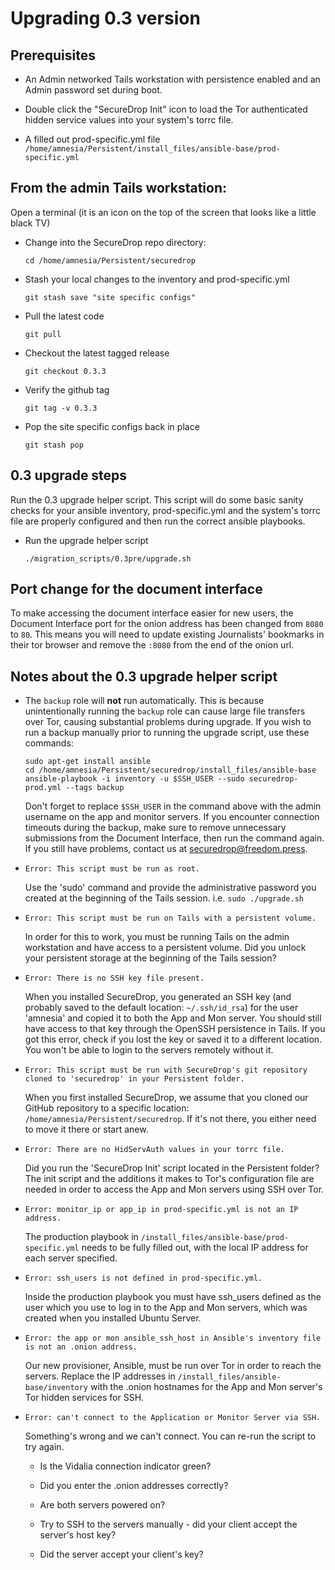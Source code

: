 # Upgrading 0.3 version

## Prerequisites

* An Admin networked Tails workstation with persistence enabled and an Admin password set during boot.

* Double click the "SecureDrop Init" icon to load the Tor authenticated hidden service values into your system's torrc file.

* A filled out prod-specific.yml file `/home/amnesia/Persistent/install_files/ansible-base/prod-specific.yml`

## From the admin Tails workstation:

Open a terminal (it is an icon on the top of the screen that looks like a little black TV)

* Change into the SecureDrop repo directory:

  `cd /home/amnesia/Persistent/securedrop`

* Stash your local changes to the inventory and prod-specific.yml

  `git stash save "site specific configs"`

* Pull the latest code

  `git pull`

* Checkout the latest tagged release

  `git checkout 0.3.3`

* Verify the github tag

  `git tag -v 0.3.3`

* Pop the site specific configs back in place

  `git stash pop`

## 0.3 upgrade steps

Run the 0.3 upgrade helper script. This script will do some basic sanity checks for your ansible inventory, prod-specific.yml and the system's torrc file are properly configured and then run the correct ansible playbooks.

* Run the upgrade helper script

  `./migration_scripts/0.3pre/upgrade.sh`

## Port change for the document interface

To make accessing the document interface easier for new users, the Document Interface port for the onion address has been changed from `8080` to `80`. This means you will need to update existing Journalists' bookmarks in their tor browser and remove the `:8080` from the end of the onion url.

## Notes about the 0.3 upgrade helper script

* The `backup` role will **not** run automatically.
  This is because unintentionally running the `backup` role can
  cause large file transfers over Tor, causing substantial problems during upgrade.
  If you wish to run a backup manually prior to running the upgrade script, use
  these commands:

  ```
  sudo apt-get install ansible
  cd /home/amnesia/Persistent/securedrop/install_files/ansible-base
  ansible-playbook -i inventory -u $SSH_USER --sudo securedrop-prod.yml --tags backup
  ```

  Don't forget to replace `$SSH_USER` in the command above
  with the admin username on the app and monitor servers. If you encounter connection
  timeouts during the backup, make sure to remove unnecessary submissions
  from the Document Interface, then run the command again. If you still have
  problems, contact us at securedrop@freedom.press.

* `Error: This script must be run as root.`

  Use the 'sudo' command and provide the administrative password you created at
  the beginning of the Tails session. i.e. `sudo ./upgrade.sh`

* `Error: This script must be run on Tails with a persistent volume.`

  In order for this to work, you must be running Tails on the admin workstation
  and have access to a persistent volume. Did you unlock your persistent
  storage at the beginning of the Tails session?

* `Error: There is no SSH key file present.`

  When you installed SecureDrop, you generated an SSH key (and probably saved
  to the default location: `~/.ssh/id_rsa`) for the user 'amnesia' and copied
  it to both the App and Mon server. You should still have access to that key
  through the OpenSSH persistence in Tails. If you got this error, check if you
  lost the key or saved it to a different location. You won't be able to login
  to the servers remotely without it.

* `Error: This script must be run with SecureDrop's git repository cloned to 'securedrop' in your Persistent folder.`

  When you first installed SecureDrop, we assume that you cloned our GitHub
  repository to a specific location: `/home/amnesia/Persistent/securedrop`. If
  it's not there, you either need to move it there or start anew.

* `Error: There are no HidServAuth values in your torrc file.`

  Did you run the 'SecureDrop Init' script located in the Persistent folder?
  The init script and the additions it makes to Tor's configuration file are
  needed in order to access the App and Mon servers using SSH over Tor.

* `Error: monitor_ip or app_ip in prod-specific.yml is not an IP address.`

  The production playbook in `/install_files/ansible-base/prod-specific.yml`
  needs to be fully filled out, with the local IP address for each server
  specified.

* `Error: ssh_users is not defined in prod-specific.yml.`

  Inside the production playbook you must have ssh_users defined as the user
  which you use to log in to the App and Mon servers, which was created when
  you installed Ubuntu Server.

* `Error: the app or mon ansible_ssh_host in Ansible's inventory file is not an .onion address.`

  Our new provisioner, Ansible, must be run over Tor in order to reach the
  servers. Replace the IP addresses in `/install_files/ansible-base/inventory`
  with the .onion hostnames for the App and Mon server's Tor hidden services
  for SSH.

* `Error: can't connect to the Application or Monitor Server via SSH.`

  Something's wrong and we can't connect. You can re-run the script to try
  again.

  * Is the Vidalia connection indicator green?

  * Did you enter the .onion addresses correctly?

  * Are both servers powered on?

  * Try to SSH to the servers manually - did your client accept the server's host key?

  * Did the server accept your client's key?
